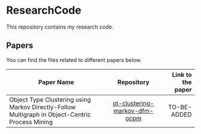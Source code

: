 # ResearchCode

This repository contains my research code. 

## Papers
You can find the files related to different papers below.

| Paper Name        | Repository           | Link to the paper  |
| ------------- |:-------------:| -----:|
| Object Type Clustering using Markov Directly-Follow Multigraph in Object-Centric Process Mining | [ot-clustering-markov-dfm-ocpm](./ot-clustering-markov-dfm-ocpm)     |    TO-BE-ADDED |

